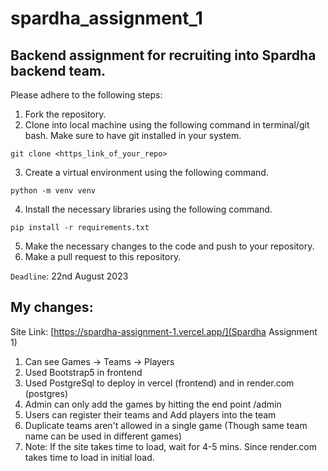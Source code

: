 # spardha_assignment_1
## Backend assignment for recruiting into Spardha backend team.
Please adhere to the following steps:

1. Fork the repository.
2. Clone into local machine using the following command in terminal/git bash. Make sure to have git installed in your system.
```
git clone <https_link_of_your_repo>
```
3. Create a virtual environment using the following command.
```
python -m venv venv
```
4. Install the necessary libraries using the following command.
```
pip install -r requirements.txt
```
5. Make the necessary changes to the code and push to your repository.
6. Make a pull request to this repository.

`Deadline`: 22nd August 2023

## My changes:
Site Link: [https://spardha-assignment-1.vercel.app/](Spardha Assignment 1)
1. Can see Games -> Teams -> Players
2. Used Bootstrap5 in frontend
3. Used PostgreSql to deploy in vercel (frontend) and in render.com (postgres)
4. Admin can only add the games by hitting the end point /admin
5. Users can register their teams and Add players into the team
6. Duplicate teams aren't allowed in a single game (Though same team name can be used in different games)
7. Note: If the site takes time to load, wait for 4-5 mins. Since render.com takes time to load in initial load.

